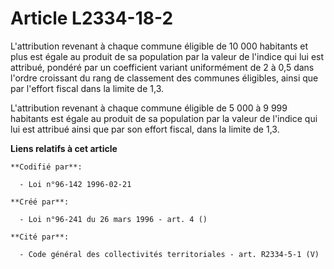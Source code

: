 # Article L2334-18-2

L'attribution revenant à chaque commune éligible de 10 000 habitants et plus est égale au produit de sa population par la
valeur de l'indice qui lui est attribué, pondéré par un coefficient variant uniformément de 2 à 0,5 dans l'ordre croissant du
rang de classement des communes éligibles, ainsi que par l'effort fiscal dans la limite de 1,3.

L'attribution revenant à chaque commune éligible de 5 000 à 9 999 habitants est égale au produit de sa population par la
valeur de l'indice qui lui est attribué ainsi que par son effort fiscal, dans la limite de 1,3.

**Liens relatifs à cet article**

	**Codifié par**:

	  - Loi n°96-142 1996-02-21

	**Créé par**:

	  - Loi n°96-241 du 26 mars 1996 - art. 4 ()

	**Cité par**:

	  - Code général des collectivités territoriales - art. R2334-5-1 (V)
